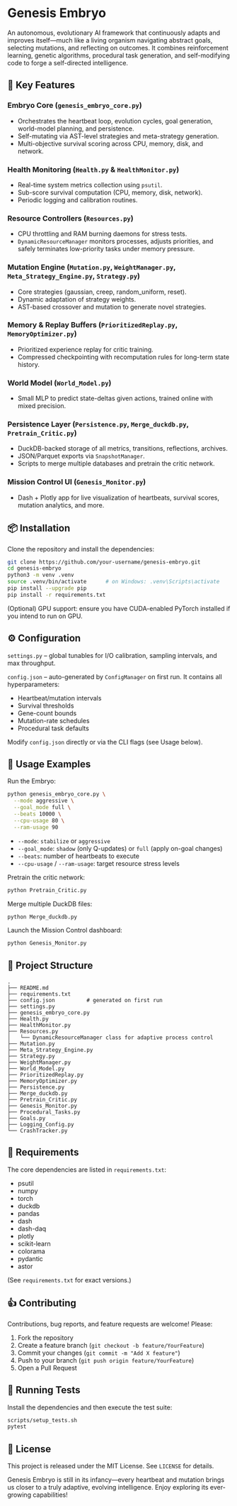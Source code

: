 # Genesis Embryo

An autonomous, evolutionary AI framework that continuously adapts and improves itself—much like a living organism navigating abstract goals, selecting mutations, and reflecting on outcomes. It combines reinforcement learning, genetic algorithms, procedural task generation, and self-modifying code to forge a self-directed intelligence.

## 🚀 Key Features

### Embryo Core (`genesis_embryo_core.py`)
- Orchestrates the heartbeat loop, evolution cycles, goal generation, world-model planning, and persistence.
- Self-mutating via AST-level strategies and meta-strategy generation.
- Multi-objective survival scoring across CPU, memory, disk, and network.

### Health Monitoring (`Health.py` & `HealthMonitor.py`)
- Real-time system metrics collection using `psutil`.
- Sub-score survival computation (CPU, memory, disk, network).
- Periodic logging and calibration routines.

### Resource Controllers (`Resources.py`)
- CPU throttling and RAM burning daemons for stress tests.
- `DynamicResourceManager` monitors processes, adjusts priorities, and safely terminates low-priority tasks under memory pressure.

### Mutation Engine (`Mutation.py`, `WeightManager.py`, `Meta_Strategy_Engine.py`, `Strategy.py`)
- Core strategies (gaussian, creep, random_uniform, reset).
- Dynamic adaptation of strategy weights.
- AST-based crossover and mutation to generate novel strategies.

### Memory & Replay Buffers (`PrioritizedReplay.py`, `MemoryOptimizer.py`)
- Prioritized experience replay for critic training.
- Compressed checkpointing with recomputation rules for long-term state history.

### World Model (`World_Model.py`)
- Small MLP to predict state-deltas given actions, trained online with mixed precision.

### Persistence Layer (`Persistence.py`, `Merge_duckdb.py`, `Pretrain_Critic.py`)
- DuckDB-backed storage of all metrics, transitions, reflections, archives.
- JSON/Parquet exports via `SnapshotManager`.
- Scripts to merge multiple databases and pretrain the critic network.

### Mission Control UI (`Genesis_Monitor.py`)
- Dash + Plotly app for live visualization of heartbeats, survival scores, mutation analytics, and more.

## 📦 Installation

Clone the repository and install the dependencies:

```bash
git clone https://github.com/your-username/genesis-embryo.git
cd genesis-embryo
python3 -m venv .venv
source .venv/bin/activate      # on Windows: .venv\Scripts\activate
pip install --upgrade pip
pip install -r requirements.txt
```

(Optional) GPU support: ensure you have CUDA-enabled PyTorch installed if you intend to run on GPU.

## ⚙️ Configuration

`settings.py` – global tunables for I/O calibration, sampling intervals, and max throughput.

`config.json` – auto-generated by `ConfigManager` on first run. It contains all hyperparameters:

- Heartbeat/mutation intervals
- Survival thresholds
- Gene-count bounds
- Mutation-rate schedules
- Procedural task defaults

Modify `config.json` directly or via the CLI flags (see Usage below).

## 🎯 Usage Examples

Run the Embryo:

```bash
python genesis_embryo_core.py \
  --mode aggressive \
  --goal_mode full \
  --beats 10000 \
  --cpu-usage 80 \
  --ram-usage 90
```

- `--mode`: `stabilize` or `aggressive`
- `--goal_mode`: `shadow` (only Q-updates) or `full` (apply on-goal changes)
- `--beats`: number of heartbeats to execute
- `--cpu-usage` / `--ram-usage`: target resource stress levels

Pretrain the critic network:

```bash
python Pretrain_Critic.py
```

Merge multiple DuckDB files:

```bash
python Merge_duckdb.py
```

Launch the Mission Control dashboard:

```bash
python Genesis_Monitor.py
```

## 📁 Project Structure
```
.
├── README.md
├── requirements.txt
├── config.json          # generated on first run
├── settings.py
├── genesis_embryo_core.py
├── Health.py
├── HealthMonitor.py
├── Resources.py
│   └── DynamicResourceManager class for adaptive process control
├── Mutation.py
├── Meta_Strategy_Engine.py
├── Strategy.py
├── WeightManager.py
├── World_Model.py
├── PrioritizedReplay.py
├── MemoryOptimizer.py
├── Persistence.py
├── Merge_duckdb.py
├── Pretrain_Critic.py
├── Genesis_Monitor.py
├── Procedural_Tasks.py
├── Goals.py
├── Logging_Config.py
└── CrashTracker.py
```

## 📜 Requirements

The core dependencies are listed in `requirements.txt`:

- psutil
- numpy
- torch
- duckdb
- pandas
- dash
- dash-daq
- plotly
- scikit-learn
- colorama
- pydantic
- astor

(See `requirements.txt` for exact versions.)

## 👍 Contributing

Contributions, bug reports, and feature requests are welcome! Please:

1. Fork the repository
2. Create a feature branch (`git checkout -b feature/YourFeature`)
3. Commit your changes (`git commit -m "Add X feature"`)
4. Push to your branch (`git push origin feature/YourFeature`)
5. Open a Pull Request

## 🧪 Running Tests

Install the dependencies and then execute the test suite:

```bash
scripts/setup_tests.sh
pytest
```


## 📜 License

This project is released under the MIT License. See `LICENSE` for details.

Genesis Embryo is still in its infancy—every heartbeat and mutation brings us closer to a truly adaptive, evolving intelligence. Enjoy exploring its ever-growing capabilities!
